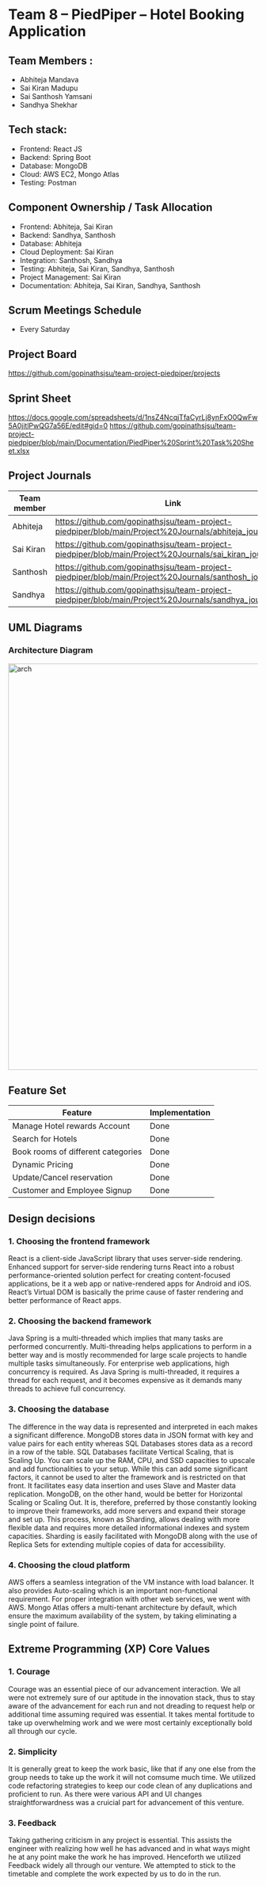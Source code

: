 # Team 8 – PiedPiper – Hotel Booking Application

## Team Members :
- Abhiteja Mandava
- Sai Kiran Madupu
- Sai Santhosh Yamsani
- Sandhya Shekhar

## Tech stack:
- Frontend: React JS
- Backend: Spring Boot
- Database: MongoDB
- Cloud: AWS EC2, Mongo Atlas
- Testing: Postman

## Component Ownership / Task Allocation
- Frontend: Abhiteja, Sai Kiran
- Backend: Sandhya, Santhosh
- Database: Abhiteja
- Cloud Deployment: Sai Kiran
- Integration: Santhosh, Sandhya
- Testing: Abhiteja, Sai Kiran, Sandhya, Santhosh
- Project Management: Sai Kiran
- Documentation: Abhiteja, Sai Kiran, Sandhya, Santhosh

## Scrum Meetings Schedule
- Every Saturday

## Project Board
https://github.com/gopinathsjsu/team-project-piedpiper/projects

## Sprint Sheet
https://docs.google.com/spreadsheets/d/1nsZ4NcqjTfaCyrLj8ynFxO0QwFw5A0jitlPwQG7a56E/edit#gid=0
https://github.com/gopinathsjsu/team-project-piedpiper/blob/main/Documentation/PiedPiper%20Sprint%20Task%20Sheet.xlsx

## Project Journals
| Team member  | Link |
| ------------- | ------------- |
| Abhiteja  | https://github.com/gopinathsjsu/team-project-piedpiper/blob/main/Project%20Journals/abhiteja_journal.md  |
| Sai Kiran  | https://github.com/gopinathsjsu/team-project-piedpiper/blob/main/Project%20Journals/sai_kiran_journal.md  |
| Santhosh | https://github.com/gopinathsjsu/team-project-piedpiper/blob/main/Project%20Journals/santhosh_journal.md  |
| Sandhya | https://github.com/gopinathsjsu/team-project-piedpiper/blob/main/Project%20Journals/sandhya_journal.md  |

## UML Diagrams
### Architecture Diagram
<img width="821" alt="arch" src="https://user-images.githubusercontent.com/18122083/168495457-39ff3fd2-701a-4901-88fe-6e293d877699.png">


## Feature Set
| Feature  | Implementation |
| ------------- | ------------- |
| Manage Hotel rewards Account  | Done  |
| Search for Hotels  | Done  |
| Book rooms of different categories  | Done  |
| Dynamic Pricing | Done  |
| Update/Cancel reservation  | Done  |
| Customer and Employee Signup | Done  |


## Design decisions
### 1. Choosing the frontend framework
React is a client-side JavaScript library that uses server-side rendering. Enhanced support for server-side rendering turns React into a robust performance-oriented solution perfect for creating content-focused applications, be it a web app or native-rendered apps for Android and iOS. React’s Virtual DOM is basically the prime cause of faster rendering and better performance of React apps. 
### 2. Choosing the backend framework
Java Spring is a multi-threaded which implies that many tasks are performed concurrently. Multi-threading helps applications to perform in a better way and is mostly recommended for large scale projects to handle multiple tasks simultaneously. For enterprise web applications, high concurrency is required. As Java Spring is multi-threaded, it requires a thread for each request, and it becomes expensive as it demands many threads to achieve full concurrency.
### 3. Choosing the database
The difference in the way data is represented and interpreted in each makes a significant difference. MongoDB stores data in JSON format with key and value pairs for each entity whereas SQL Databases stores data as a record in a row of the table. SQL Databases facilitate Vertical Scaling, that is Scaling Up. You can scale up the RAM, CPU, and SSD capacities to upscale and add functionalities to your setup. While this can add some significant factors, it cannot be used to alter the framework and is restricted on that front. It facilitates easy data insertion and uses Slave and Master data replication. MongoDB, on the other hand, would be better for Horizontal Scaling or Scaling Out. It is, therefore, preferred by those constantly looking to improve their frameworks, add more servers and expand their storage and set up. This process, known as Sharding, allows dealing with more flexible data and requires more detailed informational indexes and system capacities. Sharding is easily facilitated with MongoDB along with the use of Replica Sets for extending multiple copies of data for accessibility.
### 4. Choosing the cloud platform
AWS offers a seamless integration of the VM instance with load balancer. It also provides Auto-scaling which is an important non-functional requirement. For proper integration with other web services, we went with AWS. Mongo Atlas offers a multi-tenant architecture by default, which ensure the maximum availability of the system, by taking eliminating a single point of failure.

## Extreme Programming (XP) Core Values
### 1. Courage
Courage was an essential piece of our advancement interaction. We all were not extremely sure of our aptitude in the innovation stack, thus to stay aware of the advancement for each run and not dreading to request help or additional time assuming required was essential. It takes mental fortitude to take up overwhelming work and we were most certainly exceptionally bold all through our cycle.
### 2. Simplicity
It is generally great to keep the work basic, like that if any one else from the group needs to take up the work it will not comsume much time. We utilized code refactoring strategies to keep our code clean of any duplications and proficient to run. As there were various API and UI changes straightforwardness was a cruicial part for advancement of this venture.
### 3. Feedback
Taking gathering criticism in any project is essential. This assists the engineer with realizing how well he has advanced and in what ways might he at any point make the work he has improved. Henceforth we utilized Feedback widely all through our venture. We attempted to stick to the timetable and complete the work expected by us to do in the run.


